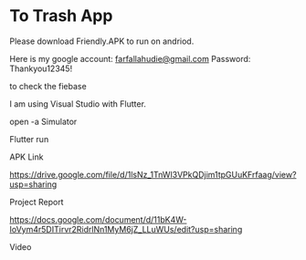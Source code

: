 # To Trash App

Please download Friendly.APK to run on andriod.

Here is my google account: farfallahudie@gmail.com Password: Thankyou12345!

to check the fiebase

I am using Visual Studio with Flutter.

open -a Simulator

Flutter run


APK Link

https://drive.google.com/file/d/1lsNz_1TnWl3VPkQDjim1tpGUuKFrfaag/view?usp=sharing

Project Report

https://docs.google.com/document/d/11bK4W-IoVym4r5DITirvr2RidrlNn1MyM6jZ_LLuWUs/edit?usp=sharing

Video


